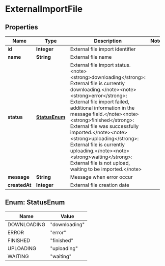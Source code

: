 

# ExternalImportFile


## Properties

| Name | Type | Description | Notes |
|------------ | ------------- | ------------- | -------------|
|**id** | **Integer** | External file import identifier |  |
|**name** | **String** | External file name |  |
|**status** | [**StatusEnum**](#StatusEnum) | External file import status.&lt;note&gt;&lt;strong&gt;downloading&lt;/strong&gt;: External file is currently downloading.&lt;/note&gt;&lt;note&gt;&lt;strong&gt;error&lt;/strong&gt;: External file import failed, additional information in the message field.&lt;/note&gt;&lt;note&gt;&lt;strong&gt;finished&lt;/strong&gt;: External file was successfully imported.&lt;/note&gt;&lt;note&gt;&lt;strong&gt;uploading&lt;/strong&gt;: External file is currently uploading.&lt;/note&gt;&lt;note&gt;&lt;strong&gt;waiting&lt;/strong&gt;: External file is not upload, waiting to be imported.&lt;/note&gt; |  |
|**message** | **String** | Message when error occur |  |
|**createdAt** | **Integer** | External file creation date |  |



## Enum: StatusEnum

| Name | Value |
|---- | -----|
| DOWNLOADING | &quot;downloading&quot; |
| ERROR | &quot;error&quot; |
| FINISHED | &quot;finished&quot; |
| UPLOADING | &quot;uploading&quot; |
| WAITING | &quot;waiting&quot; |



